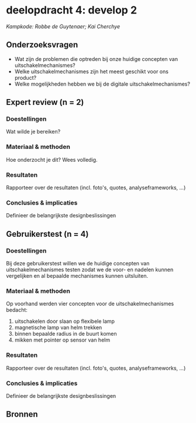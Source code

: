 # deelopdracht 4: develop 2

*Kampkode: Robbe de Guytenaer; Kai Cherchye*

## Onderzoeksvragen
- Wat zijn de problemen die optreden bij onze huidige concepten van uitschakelmechanismes?
- Welke uitschakelmechanismes zijn het meest geschikt voor ons product?
- Welke mogelijkheden hebben we bij de digitale uitschakelmechanismes?
## Expert review (n = 2)
### Doestellingen
Wat wilde je bereiken?
### Materiaal & methoden
Hoe onderzocht je dit? Wees volledig.
### Resultaten
Rapporteer over de resultaten (incl. foto's, quotes, analyseframeworks, ...)
### Conclusies & implicaties
Definieer de belangrijkste designbeslissingen


## Gebruikerstest (n = 4)
### Doestellingen
Bij deze gebruikerstest willen we de huidige concepten van uitschakelmechanismes testen zodat we de voor- en nadelen kunnen vergelijken en al bepaalde mechanismes kunnen uitsluiten.
### Materiaal & methoden
Op voorhand werden vier concepten voor de uitschakelmechanismes bedacht:
1. uitschakelen door slaan op flexibele lamp
2. magnetische lamp van helm trekken
3. binnen bepaalde radius in de buurt komen
4. mikken met pointer op sensor van helm

### Resultaten
Rapporteer over de resultaten (incl. foto's, quotes, analyseframeworks, ...)
### Conclusies & implicaties
Definieer de belangrijkste designbeslissingen

## Bronnen
